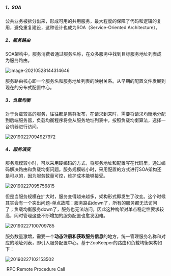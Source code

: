 

##### 1、SOA

​	公共业务被拆分出来，形成可用的共用服务，最大程度的保障了代码和逻辑的复用，避免重复建设，这种设计也成为SOA（Service-Oriented Architecture）。

##### 2、服务路由

​	SOA架构中，服务消费者通过服务名称，在众多服务中找到目标服务地址列表成为服务路由。

![image-20210528144314646](C:\Users\wuxinzhen1\AppData\Roaming\Typora\typora-user-images\image-20210528144314646.png)

服务路由核心即一个服务名和服务地址列表的映射关系。从早期的配置文件发展到现在的分布式配置中心。

##### 3、负载均衡

​	对于负载较高的服务，往往都是集群发布，在请求到来时，需要将请求均衡地分配到后端服务器，负载均衡程序将会从服务地址列表中，按照负载均衡算法，选择一台机器进行访问。

![20190227094927972](E:\wuxz\20190227094927972.png)

##### 4、服务演变

​	服务规模较小时，可以采用硬编码的方式，将服务地址和配置写在代码里，通过编码解决路由和负载均衡问题。服务规模较小时，采用配置的方式进行SOA架构还是可以的，因为服务数量可控，维护成本能够接受。

![20190227095756815](E:\wuxz\20190227095756815.png)

​	但是当服务规模在扩大时，服务变得越来越多，架构形式即发生了改变。这个时候其实会有一个突出问题-单点故障：服务路由down了，所有的服务都无法访问了；负载均衡服务down了，服务也无法访问。因此这种构架对单点稳定性要求较高，同时管理这些不断增加的服务配置也愈发困难。

![20190227100709785](E:\wuxz\20190227100709785.png)

服务数量激增，需要一个**动态注册和获取服务信息**的地方，统一管理服务名称和对应的地址列表，即引入服务配置中心。基于ZooKeeper的路由和负载均衡架构如下：

![20190227102153502](E:\wuxz\20190227102153502.png)

​	RPC:Remote Procedure Call